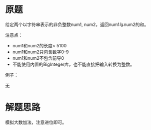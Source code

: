 # 原题
给定两个以字符串表示的非负整数num1, num2，返回num1与num2的和。

注意点：

  - num1和num2的长度< 5100
  - num1和num2只包含数字0-9
  - num1和num2不包含前导0
  - 不能使用内置的BigInteger库，也不能直接把输入转换为整数。

例子：

无

# 解题思路
模拟大数加法，注意进位即可。
